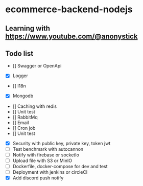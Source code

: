 # ecommerce-backend-nodejs

## Learning with https://www.youtube.com/@anonystick

## Todo list

- [] Swagger or OpenApi
- [x] Logger
- [] I18n
- [x] Mongodb
- [] Caching with redis
- [] Unit test
- [] RabbitMq
- [] Email
- [] Cron job
- [] Unit test
- [x] Security with public key, private key, token jwt
- [ ] Test benchmark with autocannon
- [ ] Notify with firebase or socketIo
- [ ] Upload file with S3 or MinIO
- [ ] Dockerfile, docker-compose for dev and test
- [ ] Deployment with jenkins or circleCI
- [x] Add discord push notify
